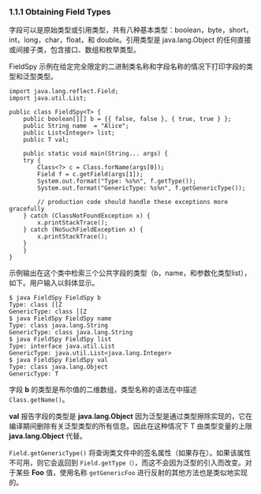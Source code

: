 ### 1.1.1 Obtaining Field Types
字段可以是原始类型或引用类型，共有八种基本类型：boolean，byte，short，int，long，char，float，和 double。引用类型是 java.lang.Object 的任何直接或间接子类，包含接口、数组和枚举类型。

FieldSpy 示例在给定完全限定的二进制类名称和字段名称的情况下打印字段的类型和泛型类型。

```
import java.lang.reflect.Field;
import java.util.List;

public class FieldSpy<T> {
    public boolean[][] b = {{ false, false }, { true, true } };
    public String name  = "Alice";
    public List<Integer> list;
    public T val;

    public static void main(String... args) {
	try {
	    Class<?> c = Class.forName(args[0]);
	    Field f = c.getField(args[1]);
	    System.out.format("Type: %s%n", f.getType());
	    System.out.format("GenericType: %s%n", f.getGenericType());

        // production code should handle these exceptions more gracefully
	} catch (ClassNotFoundException x) {
	    x.printStackTrace();
	} catch (NoSuchFieldException x) {
	    x.printStackTrace();
	}
    }
}
```

示例输出在这个类中检索三个公共字段的类型（b，name，和参数化类型list），如下。用户输入以斜体显示。

```
$ java FieldSpy FieldSpy b
Type: class [[Z
GenericType: class [[Z
$ java FieldSpy FieldSpy name
Type: class java.lang.String
GenericType: class java.lang.String
$ java FieldSpy FieldSpy list
Type: interface java.util.List
GenericType: java.util.List<java.lang.Integer>
$ java FieldSpy FieldSpy val
Type: class java.lang.Object
GenericType: T
```
字段 **b** 的类型是布尔值的二维数组，类型名称的语法在中描述 `Class.getName()`。

**val** 报告字段的类型是 **java.lang.Object** 因为泛型是通过类型擦除实现的，它在编译期间删除有关泛型类型的所有信息。因此在这种情况下 T 由类型变量的上限 **java.lang.Object** 代替。

`Field.getGenericType()` 将查询类文件中的签名属性（如果存在）。如果该属性不可用，则它会返回到 `Field.getType（）`，而这不会因为泛型的引入而改变。对于某些 **Foo** 值，使用名称 `getGenericFoo` 进行反射的其他方法也是类似地实现的。


